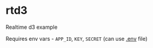 # rtd3
Realtime d3 example

Requires env vars - `APP_ID`, `KEY`, `SECRET` (can use [.env](https://www.npmjs.com/package/dotenv) file)
